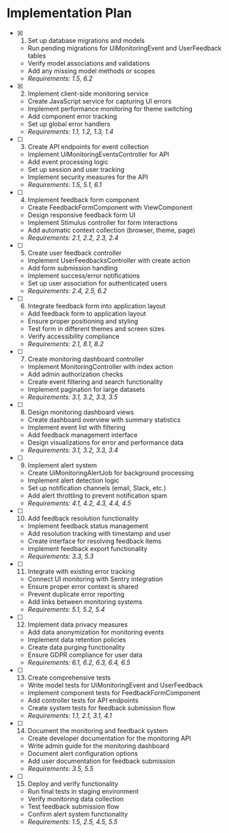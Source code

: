 # Implementation Plan

- [x] 1. Set up database migrations and models
  - Run pending migrations for UiMonitoringEvent and UserFeedback tables
  - Verify model associations and validations
  - Add any missing model methods or scopes
  - _Requirements: 1.5, 6.2_

- [x] 2. Implement client-side monitoring service
  - Create JavaScript service for capturing UI errors
  - Implement performance monitoring for theme switching
  - Add component error tracking
  - Set up global error handlers
  - _Requirements: 1.1, 1.2, 1.3, 1.4_

- [ ] 3. Create API endpoints for event collection
  - Implement UiMonitoringEventsController for API
  - Add event processing logic
  - Set up session and user tracking
  - Implement security measures for the API
  - _Requirements: 1.5, 5.1, 6.1_

- [ ] 4. Implement feedback form component
  - Create FeedbackFormComponent with ViewComponent
  - Design responsive feedback form UI
  - Implement Stimulus controller for form interactions
  - Add automatic context collection (browser, theme, page)
  - _Requirements: 2.1, 2.2, 2.3, 2.4_

- [ ] 5. Create user feedback controller
  - Implement UserFeedbacksController with create action
  - Add form submission handling
  - Implement success/error notifications
  - Set up user association for authenticated users
  - _Requirements: 2.4, 2.5, 6.2_

- [ ] 6. Integrate feedback form into application layout
  - Add feedback form to application layout
  - Ensure proper positioning and styling
  - Test form in different themes and screen sizes
  - Verify accessibility compliance
  - _Requirements: 2.1, 8.1, 8.2_

- [ ] 7. Create monitoring dashboard controller
  - Implement MonitoringController with index action
  - Add admin authorization checks
  - Create event filtering and search functionality
  - Implement pagination for large datasets
  - _Requirements: 3.1, 3.2, 3.3, 3.5_

- [ ] 8. Design monitoring dashboard views
  - Create dashboard overview with summary statistics
  - Implement event list with filtering
  - Add feedback management interface
  - Design visualizations for error and performance data
  - _Requirements: 3.1, 3.2, 3.3, 3.4_

- [ ] 9. Implement alert system
  - Create UiMonitoringAlertJob for background processing
  - Implement alert detection logic
  - Set up notification channels (email, Slack, etc.)
  - Add alert throttling to prevent notification spam
  - _Requirements: 4.1, 4.2, 4.3, 4.4, 4.5_

- [ ] 10. Add feedback resolution functionality
  - Implement feedback status management
  - Add resolution tracking with timestamp and user
  - Create interface for resolving feedback items
  - Implement feedback export functionality
  - _Requirements: 3.3, 5.3_

- [ ] 11. Integrate with existing error tracking
  - Connect UI monitoring with Sentry integration
  - Ensure proper error context is shared
  - Prevent duplicate error reporting
  - Add links between monitoring systems
  - _Requirements: 5.1, 5.2, 5.4_

- [ ] 12. Implement data privacy measures
  - Add data anonymization for monitoring events
  - Implement data retention policies
  - Create data purging functionality
  - Ensure GDPR compliance for user data
  - _Requirements: 6.1, 6.2, 6.3, 6.4, 6.5_

- [ ] 13. Create comprehensive tests
  - Write model tests for UiMonitoringEvent and UserFeedback
  - Implement component tests for FeedbackFormComponent
  - Add controller tests for API endpoints
  - Create system tests for feedback submission flow
  - _Requirements: 1.1, 2.1, 3.1, 4.1_

- [ ] 14. Document the monitoring and feedback system
  - Create developer documentation for the monitoring API
  - Write admin guide for the monitoring dashboard
  - Document alert configuration options
  - Add user documentation for feedback submission
  - _Requirements: 3.5, 5.5_

- [ ] 15. Deploy and verify functionality
  - Run final tests in staging environment
  - Verify monitoring data collection
  - Test feedback submission flow
  - Confirm alert system functionality
  - _Requirements: 1.5, 2.5, 4.5, 5.5_